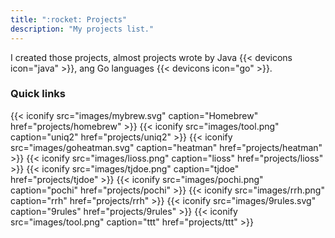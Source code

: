 ```yaml
---
title: ":rocket: Projects"
description: "My projects list."
---
```


I created those projects, almost projects wrote by Java {{< devicons icon="java" >}}, ang Go languages {{< devicons icon="go" >}}.

### Quick links

{{< iconify src="images/mybrew.svg"    caption="Homebrew" href="projects/homebrew" >}}
{{< iconify src="images/tool.png"      caption="uniq2"    href="projects/uniq2" >}}
{{< iconify src="images/goheatman.svg" caption="heatman"  href="projects/heatman" >}}
{{< iconify src="images/lioss.png"     caption="lioss"    href="projects/lioss" >}}
{{< iconify src="images/tjdoe.png"     caption="tjdoe"    href="projects/tjdoe" >}}
{{< iconify src="images/pochi.png"     caption="pochi"    href="projects/pochi" >}}
{{< iconify src="images/rrh.png"       caption="rrh"      href="projects/rrh" >}}
{{< iconify src="images/9rules.svg"    caption="9rules"   href="projects/9rules" >}}
{{< iconify src="images/tool.png"      caption="ttt"      href="projects/ttt" >}}

